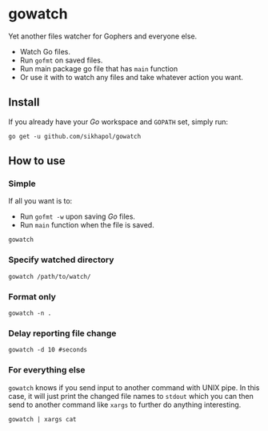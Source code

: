 # gowatch

Yet another files watcher for Gophers and everyone else.

- Watch Go files.
- Run `gofmt` on saved files.
- Run main package go file that has `main` function
- Or use it with to watch any files and take whatever action you want.

## Install

If you already have your *Go* workspace and `GOPATH` set, simply run:

```
go get -u github.com/sikhapol/gowatch
```

## How to use

### Simple

If all you want is to:
- Run `gofmt -w` upon saving *Go* files.
- Run `main` function when the file is saved.

```
gowatch
```

### Specify watched directory

```
gowatch /path/to/watch/
```


### Format only

```
gowatch -n .
```

### Delay reporting file change

```
gowatch -d 10 #seconds
```

### For everything else

`gowatch` knows if you send input to another command with UNIX pipe.
In this case, it will just print the changed file names to `stdout` which you can then send to another command like `xargs` to further do anything interesting.

```
gowatch | xargs cat
```
